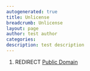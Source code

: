 ```yaml
---
autogenerated: true
title: Unlicense
breadcrumb: Unlicense
layout: page
author: test author
categories: 
description: test description
---
```


1.  REDIRECT [Public Domain](Public_Domain "wikilink")
